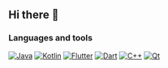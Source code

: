 ## Hi there 👋

### Languages and tools

[![Java](https://img.shields.io/badge/Java-000051?style=flat-square&logo=java&)](https://www.java.com)
[![Kotlin](https://img.shields.io/badge/Kotlin-000051?style=flat-square&logo=kotlin)](https://kotlinlang.org/)
[![Flutter](https://img.shields.io/badge/Flutter-000051?style=flat-square&logo=flutter&logoColor=47C5FB)](https://flutter.dev/)
[![Dart](https://img.shields.io/badge/Dart-000051?style=flat-square&logo=Dart&logoColor=097CDB)](https://dart.dev/)
[![C++](https://img.shields.io/badge/-C++-000051?style=flat-square&logo=C%b2%2b)](https://www.qt.io/)
[![Qt](https://img.shields.io/badge/Qt-000051?style=flat-square&logo=Qt)](https://www.cplusplus.com/)

<!--
**beyond-godlike/beyond-godlike** is a ✨ _special_ ✨ repository because its `README.md` (this file) appears on your GitHub profile.

Here are some ideas to get you started:

- 🔭 I’m currently working on ...
- 🌱 I’m currently learning ...
- 👯 I’m looking to collaborate on ...
- 🤔 I’m looking for help with ...
- 💬 Ask me about ...
- 📫 How to reach me: ...
- 😄 Pronouns: ...
- ⚡ Fun fact: ...
-->

